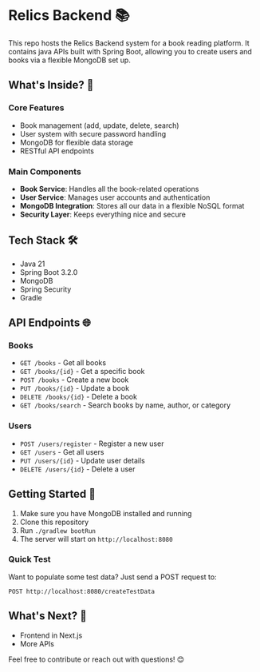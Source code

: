 # Relics Backend 📚

This repo hosts the Relics Backend system for a book reading platform. It contains java APIs built with Spring Boot, allowing you to create users and books via a flexible MongoDB set up.

## What's Inside? 🧐

### Core Features

- Book management (add, update, delete, search)
- User system with secure password handling
- MongoDB for flexible data storage
- RESTful API endpoints

### Main Components

- **Book Service**: Handles all the book-related operations
- **User Service**: Manages user accounts and authentication
- **MongoDB Integration**: Stores all our data in a flexible NoSQL format
- **Security Layer**: Keeps everything nice and secure

## Tech Stack 🛠

- Java 21
- Spring Boot 3.2.0
- MongoDB
- Spring Security
- Gradle

## API Endpoints 🌐

### Books

- `GET /books` - Get all books
- `GET /books/{id}` - Get a specific book
- `POST /books` - Create a new book
- `PUT /books/{id}` - Update a book
- `DELETE /books/{id}` - Delete a book
- `GET /books/search` - Search books by name, author, or category

### Users

- `POST /users/register` - Register a new user
- `GET /users` - Get all users
- `PUT /users/{id}` - Update user details
- `DELETE /users/{id}` - Delete a user

## Getting Started 🚀

1. Make sure you have MongoDB installed and running
2. Clone this repository
3. Run `./gradlew bootRun`
4. The server will start on `http://localhost:8080`

### Quick Test

Want to populate some test data? Just send a POST request to:

```
POST http://localhost:8080/createTestData
```

## What's Next? 🎯

- Frontend in Next.js
- More APIs

Feel free to contribute or reach out with questions! 😊
